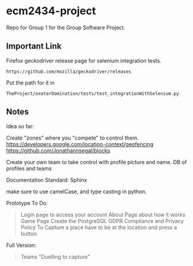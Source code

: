 # ecm2434-project
Repo for Group 1 for the Group Software Project.

## Important Link
Firefox geckodriver release page for selenium integration tests.

`
https://github.com/mozilla/geckodriver/releases
`



Put the path for it in 


    TheProject/exeterDomination/tests/test_integrationWithSelenium.py

## Notes

Idea so far:

Create "zones" where you "compete" to control them.
https://developers.google.com/location-context/geofencing
https://github.com/Jonathannsegal/blocks

Create your own team to take control with profile picture and name.
DB of profiles and teams

Documentation Standard: Sphinx

make sure to use camelCase, and type casting in python.

Prototype To Do:
> Login page to access your account
> About Page about how it works
> Game Page
> Create the PostgreSQL
> GDPR Compliance and Privacy Policy
To Capture a place have to be at the location and press a button

Full Version:
> Teams
> "Duelling to capture"
